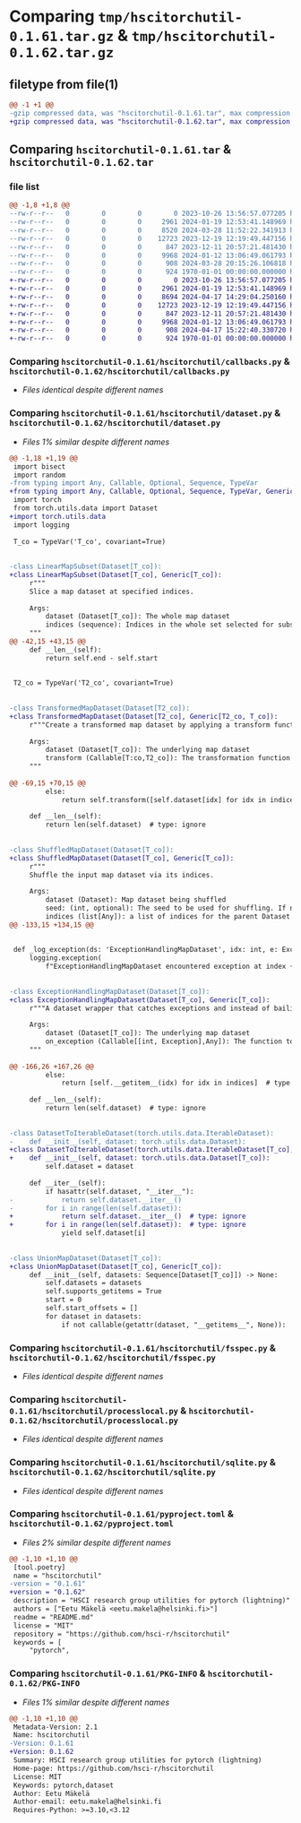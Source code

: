 # Comparing `tmp/hscitorchutil-0.1.61.tar.gz` & `tmp/hscitorchutil-0.1.62.tar.gz`

## filetype from file(1)

```diff
@@ -1 +1 @@
-gzip compressed data, was "hscitorchutil-0.1.61.tar", max compression
+gzip compressed data, was "hscitorchutil-0.1.62.tar", max compression
```

## Comparing `hscitorchutil-0.1.61.tar` & `hscitorchutil-0.1.62.tar`

### file list

```diff
@@ -1,8 +1,8 @@
--rw-r--r--   0        0        0        0 2023-10-26 13:56:57.077205 hscitorchutil-0.1.61/README.md
--rw-r--r--   0        0        0     2961 2024-01-19 12:53:41.148969 hscitorchutil-0.1.61/hscitorchutil/callbacks.py
--rw-r--r--   0        0        0     8520 2024-03-28 11:52:22.341913 hscitorchutil-0.1.61/hscitorchutil/dataset.py
--rw-r--r--   0        0        0    12723 2023-12-19 12:19:49.447156 hscitorchutil-0.1.61/hscitorchutil/fsspec.py
--rw-r--r--   0        0        0      847 2023-12-11 20:57:21.481430 hscitorchutil-0.1.61/hscitorchutil/processlocal.py
--rw-r--r--   0        0        0     9968 2024-01-12 13:06:49.061793 hscitorchutil-0.1.61/hscitorchutil/sqlite.py
--rw-r--r--   0        0        0      908 2024-03-28 20:15:26.106818 hscitorchutil-0.1.61/pyproject.toml
--rw-r--r--   0        0        0      924 1970-01-01 00:00:00.000000 hscitorchutil-0.1.61/PKG-INFO
+-rw-r--r--   0        0        0        0 2023-10-26 13:56:57.077205 hscitorchutil-0.1.62/README.md
+-rw-r--r--   0        0        0     2961 2024-01-19 12:53:41.148969 hscitorchutil-0.1.62/hscitorchutil/callbacks.py
+-rw-r--r--   0        0        0     8694 2024-04-17 14:29:04.250160 hscitorchutil-0.1.62/hscitorchutil/dataset.py
+-rw-r--r--   0        0        0    12723 2023-12-19 12:19:49.447156 hscitorchutil-0.1.62/hscitorchutil/fsspec.py
+-rw-r--r--   0        0        0      847 2023-12-11 20:57:21.481430 hscitorchutil-0.1.62/hscitorchutil/processlocal.py
+-rw-r--r--   0        0        0     9968 2024-01-12 13:06:49.061793 hscitorchutil-0.1.62/hscitorchutil/sqlite.py
+-rw-r--r--   0        0        0      908 2024-04-17 15:22:40.330720 hscitorchutil-0.1.62/pyproject.toml
+-rw-r--r--   0        0        0      924 1970-01-01 00:00:00.000000 hscitorchutil-0.1.62/PKG-INFO
```

### Comparing `hscitorchutil-0.1.61/hscitorchutil/callbacks.py` & `hscitorchutil-0.1.62/hscitorchutil/callbacks.py`

 * *Files identical despite different names*

### Comparing `hscitorchutil-0.1.61/hscitorchutil/dataset.py` & `hscitorchutil-0.1.62/hscitorchutil/dataset.py`

 * *Files 1% similar despite different names*

```diff
@@ -1,18 +1,19 @@
 import bisect
 import random
-from typing import Any, Callable, Optional, Sequence, TypeVar
+from typing import Any, Callable, Optional, Sequence, TypeVar, Generic
 import torch
 from torch.utils.data import Dataset
+import torch.utils.data
 import logging
 
 T_co = TypeVar('T_co', covariant=True)
 
 
-class LinearMapSubset(Dataset[T_co]):
+class LinearMapSubset(Dataset[T_co], Generic[T_co]):
     r"""
     Slice a map dataset at specified indices.
 
     Args:
         dataset (Dataset[T_co]): The whole map dataset
         indices (sequence): Indices in the whole set selected for subset
     """
@@ -42,15 +43,15 @@
     def __len__(self):
         return self.end - self.start
 
 
 T2_co = TypeVar('T2_co', covariant=True)
 
 
-class TransformedMapDataset(Dataset[T2_co]):
+class TransformedMapDataset(Dataset[T2_co], Generic[T2_co, T_co]):
     r"""Create a transformed map dataset by applying a transform function to all samples.
 
     Args:
         dataset (Dataset[T_co]): The underlying map dataset
         transform (Callable[T:co,T2_co]): The transformation function to be applied to each sample
     """
 
@@ -69,15 +70,15 @@
         else:
             return self.transform([self.dataset[idx] for idx in indices])
 
     def __len__(self):
         return len(self.dataset)  # type: ignore
 
 
-class ShuffledMapDataset(Dataset[T_co]):
+class ShuffledMapDataset(Dataset[T_co], Generic[T_co]):
     r"""
     Shuffle the input map dataset via its indices.
 
     Args:
         dataset (Dataset): Map dataset being shuffled
         seed: (int, optional): The seed to be used for shuffling. If not provided, the current time is used.
         indices (list[Any]): a list of indices for the parent Dataset. If not provided, we assume it uses 0-based indexing
@@ -133,15 +134,15 @@
 
 
 def _log_exception(ds: 'ExceptionHandlingMapDataset', idx: int, e: Exception) -> None:
     logging.exception(
         f"ExceptionHandlingMapDataset encountered exception at index {idx}. Returning None.")
 
 
-class ExceptionHandlingMapDataset(Dataset[T_co]):
+class ExceptionHandlingMapDataset(Dataset[T_co], Generic[T_co]):
     r"""A dataset wrapper that catches exceptions and instead of bailing out, returns None.
 
     Args:
         dataset (Dataset[T_co]): The underlying map dataset
         on_exception (Callable[[int, Exception],Any]): The function to be called when an exception is raised.
     """
 
@@ -166,26 +167,26 @@
         else:
             return [self.__getitem__(idx) for idx in indices]  # type: ignore
 
     def __len__(self):
         return len(self.dataset)  # type: ignore
 
 
-class DatasetToIterableDataset(torch.utils.data.IterableDataset):
-    def __init__(self, dataset: torch.utils.data.Dataset):
+class DatasetToIterableDataset(torch.utils.data.IterableDataset[T_co], Generic[T_co]):
+    def __init__(self, dataset: torch.utils.data.Dataset[T_co]):
         self.dataset = dataset
 
     def __iter__(self):
         if hasattr(self.dataset, "__iter__"):
-            return self.dataset.__iter__()
-        for i in range(len(self.dataset)):
+            return self.dataset.__iter__()  # type: ignore
+        for i in range(len(self.dataset)):  # type: ignore
             yield self.dataset[i]
 
 
-class UnionMapDataset(Dataset[T_co]):
+class UnionMapDataset(Dataset[T_co], Generic[T_co]):
     def __init__(self, datasets: Sequence[Dataset[T_co]]) -> None:
         self.datasets = datasets
         self.supports_getitems = True
         start = 0
         self.start_offsets = []
         for dataset in datasets:
             if not callable(getattr(dataset, "__getitems__", None)):
```

### Comparing `hscitorchutil-0.1.61/hscitorchutil/fsspec.py` & `hscitorchutil-0.1.62/hscitorchutil/fsspec.py`

 * *Files identical despite different names*

### Comparing `hscitorchutil-0.1.61/hscitorchutil/processlocal.py` & `hscitorchutil-0.1.62/hscitorchutil/processlocal.py`

 * *Files identical despite different names*

### Comparing `hscitorchutil-0.1.61/hscitorchutil/sqlite.py` & `hscitorchutil-0.1.62/hscitorchutil/sqlite.py`

 * *Files identical despite different names*

### Comparing `hscitorchutil-0.1.61/pyproject.toml` & `hscitorchutil-0.1.62/pyproject.toml`

 * *Files 2% similar despite different names*

```diff
@@ -1,10 +1,10 @@
 [tool.poetry]
 name = "hscitorchutil"
-version = "0.1.61"
+version = "0.1.62"
 description = "HSCI research group utilities for pytorch (lightning)"
 authors = ["Eetu Mäkelä <eetu.makela@helsinki.fi>"]
 readme = "README.md"
 license = "MIT"
 repository = "https://github.com/hsci-r/hscitorchutil"
 keywords = [
     "pytorch",
```

### Comparing `hscitorchutil-0.1.61/PKG-INFO` & `hscitorchutil-0.1.62/PKG-INFO`

 * *Files 1% similar despite different names*

```diff
@@ -1,10 +1,10 @@
 Metadata-Version: 2.1
 Name: hscitorchutil
-Version: 0.1.61
+Version: 0.1.62
 Summary: HSCI research group utilities for pytorch (lightning)
 Home-page: https://github.com/hsci-r/hscitorchutil
 License: MIT
 Keywords: pytorch,dataset
 Author: Eetu Mäkelä
 Author-email: eetu.makela@helsinki.fi
 Requires-Python: >=3.10,<3.12
```

